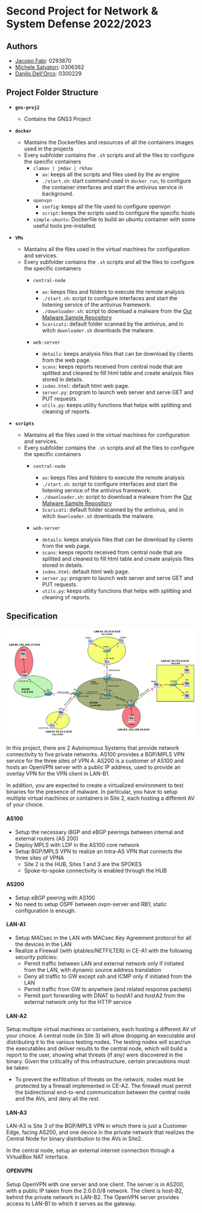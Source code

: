 # Second Project for Network & System Defense 2022/2023

## Authors
- [Jacopo Fabi](https://github.com/jacopofabi): 0293870
- [Michele Salvatori](https://github.com/michsalvv): 0306362
- [Danilo Dell'Orco](https://github.com/danilo-dellorco): 0300229

## Project Folder Structure
 
 - **```gns-proj2```**
   - Contains the GNS3 Project
  
 - **```docker```**
   - Mantains the Dockerfiles and resources of all the containers images used in the projects
   - Every subfolder contains the `.sh` scripts and all the files to configure the specific containers
     - ```clamav | jmdav | rkhav ```
       - ```av```: keeps all the scripts and files used by the av engine
       - ```./start.sh```: start command used in `docker run`, to configure the container interfaces and start the antivirus service in background.
     - ```openvpn```
       - ```config```: keeps all the file used to configure openvpn
       - ```script```: keeps the scripts used to configure the specific hosts
     - ```simple-ubuntu```: Dockerfile to build an ubuntu container with some useful tools pre-installed.

 - **```VMs```**
   - Mantains all the files used in the virtual machines for configuration and services.
   - Every subfolder contains the `.sh` scripts and all the files to configure the specific containers
     - ```central-node```
       - ```av```: keeps files and folders to execute the remote analysis
       - ```./start.sh```: script to configure interfaces and start the listening service of the antivirus framework. 
       - ```./downloader.sh```: script to download a malware from the [Our Malware Sample Repository](https://github.com/danilo-dellorco/malwares-sample)
       - ```Scaricati```: default folder scanned by the antivirus, and in witch `downloader.sh` downloads the malware.

     - ```web-server```
       - ```details```: keeps analysis files that can be download by clients from the web page.
       - ```scans```: keeps reports received from central node that are splitted and cleaned to fill html table and create analysis files stored in details.
       - ```index.html```: default html web page.
       - ```server.py```: program to launch web server and serve GET and PUT requests.
       - ```utils.py```: keeps utility functions that helps with splitting and cleaning of reports.  

 - **```scripts```**
   - Mantains all the files used in the virtual machines for configuration and services.
   - Every subfolder contains the `.sh` scripts and all the files to configure the specific containers
     - ```central-node```
       - ```av```: keeps files and folders to execute the remote analysis
       - ```./start.sh```: script to configure interfaces and start the listening service of the antivirus framework. 
       - ```./downloader.sh```: script to download a malware from the [Our Malware Sample Repository](https://github.com/danilo-dellorco/malwares-sample)
       - ```Scaricati```: default folder scanned by the antivirus, and in witch `downloader.sh` downloads the malware.

     - ```web-server```
       - ```details```: keeps analysis files that can be download by clients from the web page.
       - ```scans```: keeps reports received from central node that are splitted and cleaned to fill html table and create analysis files stored in details.
       - ```index.html```: default html web page.
       - ```server.py```: program to launch web server and serve GET and PUT requests.
       - ```utils.py```: keeps utility functions that helps with splitting and cleaning of reports.  

## Specification
![](DOcumentation/topology.png)

In this project, there are 2 Autonomous Systems that provide network connectivity to five private networks. AS100 provides a BGP/MPLS VPN service for the three sites of VPN A. AS200 is a customer of AS100 and hosts an OpenVPN server with a public IP address, used to provide an overlay VPN for the VPN client in LAN-B1.

In addition, you are expected to create a virtualized environment to test binaries for the presence of malware. In particular, you have to setup multiple virtual machines or containers in Site 2, each hosting a different AV of your choice. 

#### AS100
- Setup the necessary iBGP and eBGP peerings between internal and external routers (AS 200)
- Deploy MPLS with LDP in the AS100 core network
- Setup BGP/MPLS VPN to realize an Intra-AS VPN that connects the three sites of VPNA
  - Site 2 is the HUB, Sites 1 and 3 are the SPOKES
  - Spoke-to-spoke connectivity is enabled through the HUB

#### AS200
- Setup eBGP peering with AS100
- No need to setup OSPF between ovpn-server and RB1; static configuration is enough.
  
#### LAN-A1
- Setup MACsec in the LAN with MACsec Key Agreement protocol for all the devices in the LAN
- Realize a Firewall (with iptables/NETFILTER) in CE-A1 with the following security policies:
    - Permit traffic between LAN and external network only if initiated from the LAN, with dynamic source address translation
    - Deny all traffic to GW except ssh and ICMP only if initiated from the LAN
    - Permit traffic from GW to anywhere (and related response packets)
    - Permit port forwarding with DNAT to hostA1 and hostA2 from the external network only for the HTTP service
  
#### LAN-A2
Setup multiple virtual machines or containers, each hosting a different AV of your choice. 
A central node (in Site 3) will allow dropping an executable and distributing it to the various testing nodes. The testing nodes will scan/run the executables and deliver results to the central node, which will build a report to the user, showing what threats (if any) were discovered in the binary.
Given the criticality of this infrastructure, certain precautions must be taken:
- To prevent the exfiltration of threats on the network, nodes must be protected by a firewall implemented in CE-A2. The firewall must permit the bidirectional end-to-end communication between the central node and the AVs, and deny all the rest.
  
#### LAN-A3
LAN-A3 is Site 3 of the BGP/MPLS VPN in which there is just a Customer Edge, facing AS200, and one device in the private network that realizes the Central Node for binary distribution to the AVs in Site2.

In the central node, setup an external internet connection through a VirtualBox NAT interface.

#### OPENVPN
Setup OpenVPN with one server and one client. The server is in AS200, with a public IP taken from the 2.0.0.0/8 network. The client is host-B2, behind the private network in LAN-B2. The OpenVPN server provides access to LAN-B1 to which it serves as the gateway.